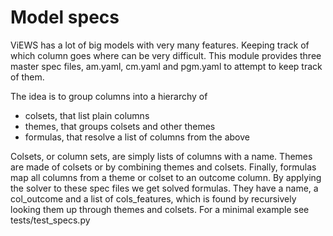 # Model specs

ViEWS has a lot of big models with very many features.
Keeping track of which column goes where can be very difficult.
This module provides three master spec files, am.yaml, cm.yaml and pgm.yaml
to attempt to keep track of them.

The idea is to group columns into a hierarchy of
* colsets, that list plain columns
* themes, that groups colsets and other themes
* formulas, that resolve a list of columns from the above

Colsets, or column sets, are simply lists of columns with a name.
Themes are made of colsets or by combining themes and colsets.
Finally, formulas map all columns from a theme or colset to an outcome column.
By applying the solver to these spec files we get solved formulas.
They have a name, a col_outcome and a list of cols_features, which is found by recursively looking them up through themes and colsets.
For a minimal example see tests/test_specs.py

